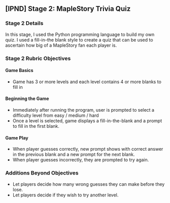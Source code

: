 ## [IPND] Stage 2: MapleStory Trivia Quiz

### Stage 2 Details
In this stage, I used the Python programming language to build my own quiz. I used a fill-in-the blank style to create a quiz that can be used to ascertain how big of a MapleStory fan each player is.

### Stage 2 Rubric Objectives
#### Game Basics

- Game has 3 or more levels and each level contains 4 or more blanks to fill in

#### Beginning the Game

- Immediately after running the program, user is prompted to select a difficulty level from easy / medium / hard
- Once a level is selected, game displays a fill-in-the-blank and a prompt to fill in the first blank.

#### Game Play

- When player guesses correctly, new prompt shows with correct answer in the previous blank and a new prompt for the next blank.
- When player guesses incorrectly, they are prompted to try again.

### Additions Beyond Objectives

- Let players decide how many wrong guesses they can make before they lose.
- Let players decide if they wish to try another level.
